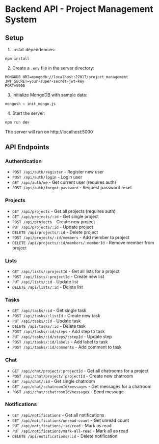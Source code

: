 # Backend API - Project Management System

## Setup

1. Install dependencies:
```bash
npm install
```

2. Create a `.env` file in the server directory:
```env
MONGODB_URI=mongodb://localhost:27017/project_management
JWT_SECRET=your-super-secret-jwt-key
PORT=5000
```

3. Initialize MongoDB with sample data:
```bash
mongosh < init_mongo.js
```

4. Start the server:
```bash
npm run dev
```

The server will run on http://localhost:5000

## API Endpoints

### Authentication
- `POST /api/auth/register` - Register new user
- `POST /api/auth/login` - Login user
- `GET /api/auth/me` - Get current user (requires auth)
- `POST /api/auth/forgot-password` - Request password reset

### Projects
- `GET /api/projects` - Get all projects (requires auth)
- `GET /api/projects/:id` - Get single project
- `POST /api/projects` - Create new project
- `PUT /api/projects/:id` - Update project
- `DELETE /api/projects/:id` - Delete project
- `POST /api/projects/:id/members` - Add member to project
- `DELETE /api/projects/:id/members/:memberId` - Remove member from project

### Lists
- `GET /api/lists/:projectId` - Get all lists for a project
- `POST /api/lists/:projectId` - Create new list
- `PUT /api/lists/:id` - Update list
- `DELETE /api/lists/:id` - Delete list

### Tasks
- `GET /api/tasks/:id` - Get single task
- `POST /api/tasks/:listId` - Create new task
- `PUT /api/tasks/:id` - Update task
- `DELETE /api/tasks/:id` - Delete task
- `POST /api/tasks/:id/steps` - Add step to task
- `PUT /api/tasks/:id/steps/:stepId` - Update step
- `POST /api/tasks/:id/labels` - Add label to task
- `POST /api/tasks/:id/comments` - Add comment to task

### Chat
- `GET /api/chat/project/:projectId` - Get all chatrooms for a project
- `POST /api/chat/project/:projectId` - Create new chatroom
- `GET /api/chat/:id` - Get single chatroom
- `GET /api/chat/:chatroomId/messages` - Get messages for a chatroom
- `POST /api/chat/:chatroomId/messages` - Send message

### Notifications
- `GET /api/notifications` - Get all notifications
- `GET /api/notifications/unread-count` - Get unread count
- `PUT /api/notifications/:id/read` - Mark as read
- `PUT /api/notifications/mark-all-read` - Mark all as read
- `DELETE /api/notifications/:id` - Delete notification

